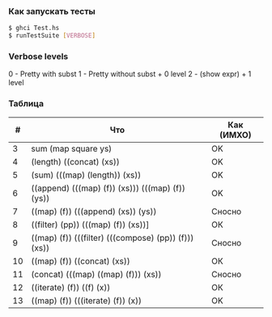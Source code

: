 ### Как запускать тесты

```sh
$ ghci Test.hs
$ runTestSuite [VERBOSE]
```
### Verbose levels

0 - Pretty with subst 
1 - Pretty without subst + 0 level
2 - (show expr) + 1 level

### Таблица


| # | Что | Как (ИМХО) | 
| ------ | ------ | ------ |
| 3 | sum (map square ys)| OK |
| 4 | (length) ((concat) (xs)) | OK | 
| 5 | (sum) (((map) (length)) (xs)) | OK |
| 6 | ((append) (((map) (f)) (xs))) (((map) (f)) (ys)) | OK |
| 7 | ((map) (f)) (((append) (xs)) (ys)) | Сносно |
| 8 | ((filter) (pp)) (((map) (f)) (xs))] | ОК |
| 9 | ((map) (f)) (((filter) (((compose) (pp)) (f))) (xs)) | Сносно |
| 10 | ((map) (f)) ((concat) (xs)) | ОК |
| 11 | (concat) (((map) ((map) (f))) (xs)) | Сносно |
| 12 | ((iterate) (f)) ((f) (x)) | ОК |
| 13 | ((map) (f)) (((iterate) (f)) (x)) | OK |
